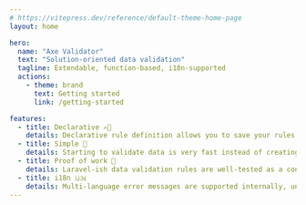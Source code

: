 ```yaml
---
# https://vitepress.dev/reference/default-theme-home-page
layout: home

hero:
  name: "Axe Validator"
  text: "Solution-oriented data validation"
  tagline: Extendable, function-based, i18n-supported
  actions:
    - theme: brand
      text: Getting started
      link: /getting-started

features:
  - title: Declarative ✍🏽
    details: Declarative rule definition allows you to save your rules in different places such as configuration files, databases, etc.
  - title: Simple 🐤
    details: Starting to validate data is very fast instead of creating complicated validation rules. You just need seconds.
  - title: Proof of work 💪
    details: Laravel-ish data validation rules are well-tested as a concept. This library is just another implementation for JavaScript.
  - title: i18n 🇺🇳
    details: Multi-language error messages are supported internally, unlike other libraries.
---
```

